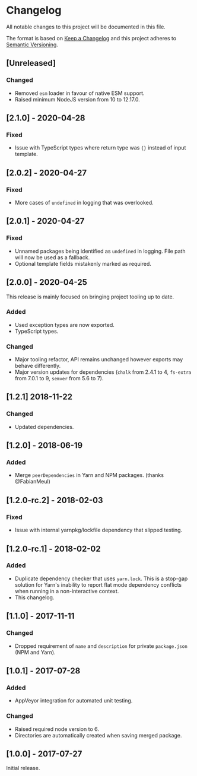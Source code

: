 # Changelog
All notable changes to this project will be documented in this file.

The format is based on [Keep a Changelog](http://keepachangelog.com/en/1.0.0/)
and this project adheres to [Semantic Versioning](http://semver.org/spec/v2.0.0.html).

## [Unreleased]

### Changed
- Removed `esm` loader in favour of native ESM support.
- Raised minimum NodeJS version from 10 to 12.17.0.

## [2.1.0] - 2020-04-28

### Fixed
- Issue with TypeScript types where return type was `{}` instead of input template.

## [2.0.2] - 2020-04-27

### Fixed
- More cases of `undefined` in logging that was overlooked.

## [2.0.1] - 2020-04-27

### Fixed
- Unnamed packages being identified as `undefined` in logging. File path will now be used as a fallback.
- Optional template fields mistakenly marked as required.

## [2.0.0] - 2020-04-25

This release is mainly focused on bringing project tooling up to date.

### Added
- Used exception types are now exported.
- TypeScript types.

### Changed
- Major tooling refactor, API remains unchanged however exports may behave differently.
- Major version updates for dependencies (`chalk` from 2.4.1 to 4, `fs-extra` from 7.0.1 to 9, `semver` from 5.6 to 7).

## [1.2.1] 2018-11-22
### Changed
- Updated dependencies.

## [1.2.0] - 2018-06-19
### Added
- Merge `peerDependencies` in Yarn and NPM packages. (thanks @FabianMeul)

## [1.2.0-rc.2] - 2018-02-03
### Fixed
- Issue with internal yarnpkg/lockfile dependency that slipped testing.

## [1.2.0-rc.1] - 2018-02-02
### Added
- Duplicate dependency checker that uses `yarn.lock`. This is a stop-gap solution for Yarn's inability to report flat mode dependency conflicts when running in a non-interactive context.
- This changelog.

## [1.1.0] - 2017-11-11
### Changed
- Dropped requirement of `name` and `description` for private `package.json` (NPM and Yarn).

## [1.0.1] - 2017-07-28
### Added
- AppVeyor integration for automated unit testing.

### Changed
- Raised required node version to 6.
- Directories are automatically created when saving merged package.

## [1.0.0] - 2017-07-27
Initial release.
